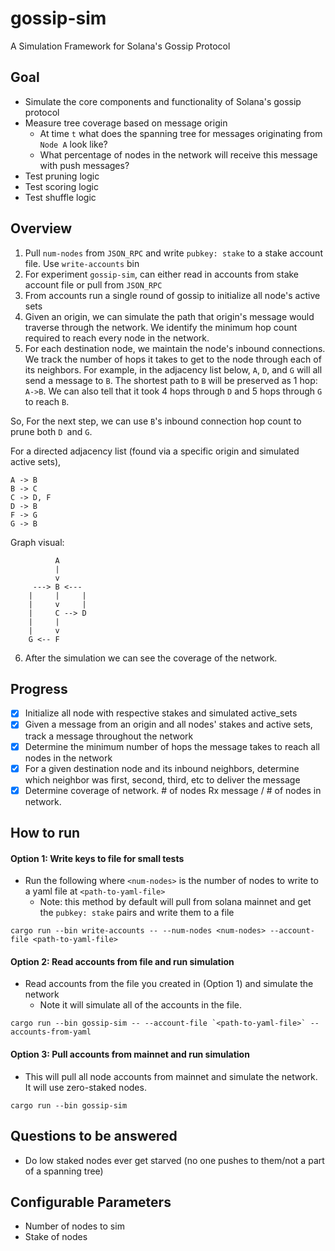 # gossip-sim
A Simulation Framework for Solana's Gossip Protocol

## Goal
- Simulate the core components and functionality of Solana's gossip protocol
- Measure tree coverage based on message origin
    - At time `t` what does the spanning tree for messages originating from `Node A` look like?
    - What percentage of nodes in the network will receive this message with push messages?
- Test pruning logic
- Test scoring logic
- Test shuffle logic

## Overview
1) Pull `num-nodes` from `JSON_RPC` and write `pubkey: stake` to a stake account file.  Use `write-accounts` bin
2) For experiment `gossip-sim`,  can either read in accounts from stake account file or pull from `JSON_RPC`
3) From accounts run a single round of gossip to initialize all node's active sets
4) Given an origin, we can simulate the path that origin's message would traverse through the network. We identify the minimum hop count required to reach every node in the network.
5) For each destination node, we maintain the node's inbound connections. We track the number of hops it takes to get to the node through each of its neighbors. For example, in the adjacency list below,  `A`, `D`, and `G` will all send a message to `B`. The shortest path to `B` will be preserved as 1 hop: `A->B`. We can also tell that it took 4 hops through `D` and 5 hops through `G` to reach `B`. 

So, For the next step, we can use `B`'s inbound connection hop count to prune both `D `and `G`.

For a directed adjacency list (found via a specific origin and simulated active sets),
```
A -> B
B -> C
C -> D, F
D -> B
F -> G
G -> B
```

Graph visual:
```
          A
          |
          v
     ---> B <---
    |     |     |
    |     v     |
    |     C --> D 
    |     |
    |     v
    G <-- F
```

6) After the simulation we can see the coverage of the network.


## Progress
- [x] Initialize all node with respective stakes and simulated active_sets
- [x] Given a message from an origin and all nodes' stakes and active sets, track a message throughout the network
- [x] Determine the minimum number of hops the message takes to reach all nodes in the network
- [x] For a given destination node and its inbound neighbors, determine which neighbor was first, second, third, etc to deliver the message
- [x] Determine coverage of network. # of nodes Rx message / # of nodes in network.

## How to run
#### Option 1: Write keys to file for small tests
- Run the following where `<num-nodes>` is the number of nodes to write to a yaml file at `<path-to-yaml-file>`
    - Note: this method by default will pull from solana mainnet and get the `pubkey: stake` pairs and write them to a file
```
cargo run --bin write-accounts -- --num-nodes <num-nodes> --account-file <path-to-yaml-file>
```

#### Option 2: Read accounts from file and run simulation
- Read accounts from the file you created in (Option 1) and simulate the network
    - Note it will simulate all of the accounts in the file. 
```
cargo run --bin gossip-sim -- --account-file `<path-to-yaml-file>` --accounts-from-yaml
```
#### Option 3: Pull accounts from mainnet and run simulation
- This will pull all node accounts from mainnet and simulate the network. It will use zero-staked nodes.
```
cargo run --bin gossip-sim
```


## Questions to be answered
- Do low staked nodes ever get starved (no one pushes to them/not a part of a spanning tree)

## Configurable Parameters
- Number of nodes to sim
- Stake of nodes

